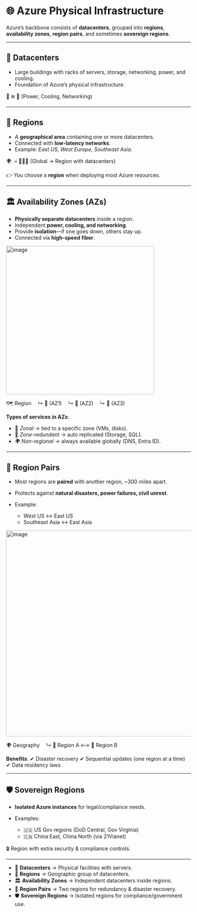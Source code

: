 # 🌐 Azure Physical Infrastructure

Azure’s backbone consists of **datacenters**, grouped into **regions**, **availability zones**, **region pairs**, and sometimes **sovereign regions**.

---

## 🏢 Datacenters

* Large buildings with racks of servers, storage, networking, power, and cooling.
* Foundation of Azure’s physical infrastructure.

🔌 ❄️ 📡
(Power, Cooling, Networking)

---

## 📍 Regions

* A **geographical area** containing one or more datacenters.
* Connected with **low-latency networks**.
* Example: *East US, West Europe, Southeast Asia*.

🌍 ➝ 🏢🏢🏢
(Global → Region with datacenters)

👉 You choose a **region** when deploying most Azure resources.

---

## 🏛 Availability Zones (AZs)

* **Physically separate datacenters** inside a region.
* Independent **power, cooling, and networking**.
* Provide **isolation**—if one goes down, others stay up.
* Connected via **high-speed fiber**.

<img width="404" height="404" alt="image" src="https://github.com/user-attachments/assets/0362d2bf-fccc-4919-b0ae-ce5c4355dc0e" />

🗺 Region
 ↳ 🏢 (AZ1)
 ↳ 🏢 (AZ2)
 ↳ 🏢 (AZ3)

**Types of services in AZs**:

* 📌 *Zonal* → tied to a specific zone (VMs, disks).
* 🔄 *Zone-redundant* → auto replicated (Storage, SQL).
* 🌍 *Non-regional* → always available globally (DNS, Entra ID).

---

## 🔁 Region Pairs

* Most regions are **paired** with another region, \~300 miles apart.
* Protects against **natural disasters, power failures, civil unrest**.
* Example:

  * West US ↔ East US
  * Southeast Asia ↔ East Asia

<img width="812" height="560" alt="image" src="https://github.com/user-attachments/assets/1adfb795-0ae9-4646-b83b-83e15442bb31" />

🌍 Geography
 ↳ 📍 Region A ⟷ 📍 Region B

**Benefits**:
✔ Disaster recovery
✔ Sequential updates (one region at a time)
✔ Data residency laws

---

## 🛡 Sovereign Regions

* **Isolated Azure instances** for legal/compliance needs.
* Examples:

  * 🇺🇸 US Gov regions (DoD Central, Gov Virginia)
  * 🇨🇳 China East, China North (via 21Vianet)

🔒 Region with extra security & compliance controls.

---

* 🏢 **Datacenters** → Physical facilities with servers.
* 📍 **Regions** → Geographic group of datacenters.
* 🏛 **Availability Zones** → Independent datacenters inside regions.
* 🔁 **Region Pairs** → Two regions for redundancy & disaster recovery.
* 🛡 **Sovereign Regions** → Isolated regions for compliance/government use.
